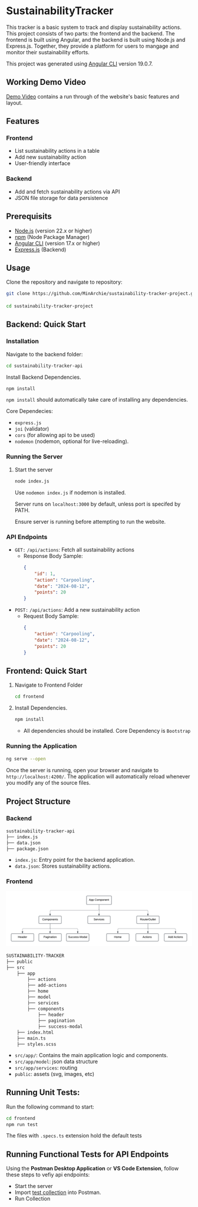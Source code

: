 # SustainabilityTracker 

This tracker is a basic system to track and display sustainability actions. This project consists of two parts: the frontend and the backend. The frontend is built using Angular, and the backend is built using Node.js and Express.js. Together, they provide a platform for users to mangage and monitor their sustainability efforts.

This project was generated using [Angular CLI](https://github.com/angular/angular-cli) version 19.0.7.



## Working Demo Video
[Demo Video](https://drive.google.com/file/d/1jcnP34lMdCBkG9Y0A3ZF9NTkgCvFNVM8/view?usp=sharing) contains a run through of the website's basic features and layout.

## Features
### Frontend
- List sustainability actions in a table
- Add new sustainability action
- User-friendly interface
### Backend
- Add and fetch sustainability actions via API
- JSON file storage for data persistence

## Prerequisits
- [Node.js](https://nodejs.org/) (version 22.x or higher)
- [npm](https://www.npmjs.com/) (Node Package Manager)
- [Angular CLI](https://angular.io/cli) (version 17.x or higher)
- [Express.js](https://expressjs.com/) (Backend)

## Usage
Clone the repository and navigate to repository:
```bash
git clone https://github.com/MinArchie/sustainability-tracker-project.git

cd sustainability-tracker-project
```

## Backend: Quick Start

### Installation 
Navigate to the backend folder:
```bash
cd sustainability-tracker-api
```

Install Backend Dependencies.
```bash
npm install
```

```npm install``` should automatically take care of installing any dependencies. 

Core Dependecies:
- ```express.js```
- ```joi``` (validator)
- ```cors``` (for allowing api to be used)
- ```nodemon``` (nodemon, optional for live-reloading).

### Running the Server
1. Start the server
    ```bash
    node index.js
    ```
    Use ```nodemon index.js``` if nodemon is installed.
   
    Server runs on ```localhost:3000``` by default, unless port is specifed by PATH.

    Ensure server is running before attempting to run the website.

### API Endpoints
- ```GET:``` ```/api/actions```: Fetch all sustainability actions
    - Response Body Sample:
        ```json
        {
            "id": 1,
            "action": "Carpooling",
            "date": "2024-08-12",
            "points": 20
        }
        ```
- ```POST:``` ```/api/actions```: Add a new sustainability action
    - Request Body Sample:
        ```json
        {
            "action": "Carpooling",
            "date": "2024-08-12",
            "points": 20
        }
        ```


## Frontend: Quick Start
1. Navigate to Frontend Folder
    ```bash
    cd frontend
    ```
2. Install Dependencies.
    ```bash
    npm install
    ```
    - All dependencies should be installed. Core Dependency is ```Bootstrap```


### Running the Application
```bash
ng serve --open
```

Once the server is running, open your browser and navigate to `http://localhost:4200/`. The application will automatically reload whenever you modify any of the source files.


## Project Structure
### Backend
```
sustainability-tracker-api
├── index.js
├── data.json
├── package.json
```
- ```index.js```: Entry point for the backend application.
- ```data.json```: Stores sustainability actions.

### Frontend
![screenshot](frontend/public/images/Frontend-Strucutre.png)
```arduino
SUSTAINABILITY-TRACKER
├── public
├── src
    ├── app
        ├── actions
        ├── add-actions
        ├── home
        ├── model
        ├── services
        ├── components
            ├── header
            ├── pagination
            ├── success-modal
    ├── index.html
    ├── main.ts
    ├── styles.scss
```
- ```src/app/```: Contains the main application logic and components.
- ```src/app/model```: json data structure
- ```src/app/services```: routing 
- ```public```: assets (svg, images, etc)


## Running Unit Tests:
Run the following command to start:
```bash
cd frontend
npm run test
```
The files with ```.specs.ts``` extension hold the default tests

## Running Functional Tests for API Endpoints
Using the <b>Postman Desktop Application</b> or <b>VS Code Extension</b>, follow these steps to vefiy api endpoints:
- Start the server 
- Import [test collection](/functional_tests/Sustainability%20Tracker%20API%20Tests.postman_collection.json) into Postman. 
- Run Collection